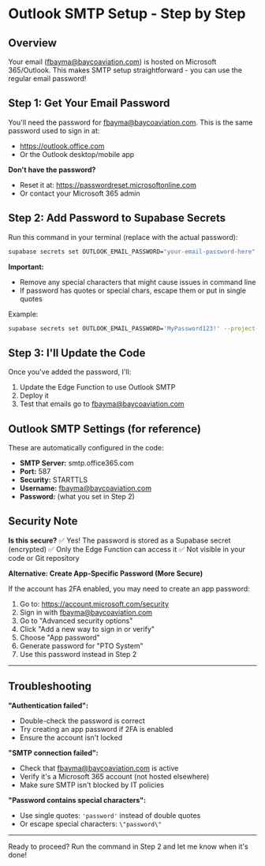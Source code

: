 # Outlook SMTP Setup - Step by Step

## Overview
Your email (fbayma@baycoaviation.com) is hosted on Microsoft 365/Outlook. This makes SMTP setup straightforward - you can use the regular email password!

## Step 1: Get Your Email Password

You'll need the password for fbayma@baycoaviation.com. This is the same password used to sign in at:
- https://outlook.office.com
- Or the Outlook desktop/mobile app

**Don't have the password?**
- Reset it at: https://passwordreset.microsoftonline.com
- Or contact your Microsoft 365 admin

## Step 2: Add Password to Supabase Secrets

Run this command in your terminal (replace with the actual password):

```bash
supabase secrets set OUTLOOK_EMAIL_PASSWORD="your-email-password-here" --project-ref mkisayjvfcthkppiatmr
```

**Important:** 
- Remove any special characters that might cause issues in command line
- If password has quotes or special chars, escape them or put in single quotes

Example:
```bash
supabase secrets set OUTLOOK_EMAIL_PASSWORD='MyPassword123!' --project-ref mkisayjvfcthkppiatmr
```

## Step 3: I'll Update the Code

Once you've added the password, I'll:
1. Update the Edge Function to use Outlook SMTP
2. Deploy it
3. Test that emails go to fbayma@baycoaviation.com

## Outlook SMTP Settings (for reference)

These are automatically configured in the code:
- **SMTP Server:** smtp.office365.com
- **Port:** 587
- **Security:** STARTTLS
- **Username:** fbayma@baycoaviation.com
- **Password:** (what you set in Step 2)

## Security Note

**Is this secure?**
✅ Yes! The password is stored as a Supabase secret (encrypted)
✅ Only the Edge Function can access it
✅ Not visible in your code or Git repository

**Alternative: Create App-Specific Password (More Secure)**

If the account has 2FA enabled, you may need to create an app password:
1. Go to: https://account.microsoft.com/security
2. Sign in with fbayma@baycoaviation.com
3. Go to "Advanced security options"
4. Click "Add a new way to sign in or verify"
5. Choose "App password"
6. Generate password for "PTO System"
7. Use this password instead in Step 2

---

## Troubleshooting

**"Authentication failed":**
- Double-check the password is correct
- Try creating an app password if 2FA is enabled
- Ensure the account isn't locked

**"SMTP connection failed":**
- Check that fbayma@baycoaviation.com is active
- Verify it's a Microsoft 365 account (not hosted elsewhere)
- Make sure SMTP isn't blocked by IT policies

**"Password contains special characters":**
- Use single quotes: `'password'` instead of double quotes
- Or escape special characters: `\"password\"`

---

Ready to proceed? Run the command in Step 2 and let me know when it's done!
